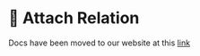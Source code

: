 # 🎌 Attach Relation

Docs have been moved to our website at this [link](https://tomatophp.com/en/open-source/filament-accounts)
